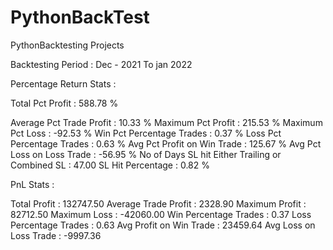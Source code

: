 # PythonBackTest
 PythonBacktesting Projects

Backtesting Period : Dec - 2021 To jan 2022

Percentage Return Stats :

Total Pct Profit : 588.78 %

Average Pct Trade Profit : 10.33 % 
Maximum Pct Profit : 215.53 % 
Maximum Pct Loss : -92.53 % 
Win Pct Percentage Trades :  0.37 %
Loss Pct Percentage Trades :  0.63 %
Avg Pct Profit on Win Trade : 125.67 %
Avg Pct Loss on Loss Trade : -56.95 %
No of Days SL hit Either Trailing or Combined SL : 47.00
SL Hit Percentage :  0.82 %

PnL Stats :

Total Profit :    132747.50
Average Trade Profit :      2328.90
Maximum Profit :     82712.50
Maximum Loss :    -42060.00
Win Percentage Trades :         0.37
Loss Percentage Trades :         0.63
Avg Profit on Win Trade :     23459.64
Avg Loss on Loss Trade :     -9997.36
